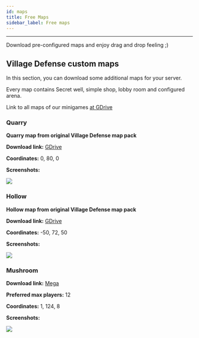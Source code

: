 ```yaml
---
id: maps
title: Free Maps
sidebar_label: Free maps
---
```

---
Download pre-configured maps and enjoy drag and drop feeling ;)

## Village Defense custom maps <a id="village-defense-custom-maps"></a>

In this section, you can download some additional maps for your server.

Every map contains Secret well, simple shop, lobby room and configured arena.

Link to all maps of our minigames [at GDrive](https://drive.google.com/open?id=1Be3maNAEa4W37PZaDmvpNepOv1kGLAnb)

### Quarry <a id="quarry"></a>

**Quarry map from original Village Defense map pack**

**Download link:** [GDrive](https://drive.google.com/open?id=1oACneo7Y1eoAWYnlqPoAiJzi7q0c704f)

**Coordinates:** 0, 80, 0

**Screenshots:**

![](https://i.imgur.com/N8EHEZP.jpg)

### Hollow <a id="hollow"></a>

**Hollow map from original Village Defense map pack**

**Download link:** [GDrive](https://drive.google.com/open?id=1MinAzjmcd7EaD75aESAU8-oz7-wjRQhL)

**Coordinates:** -50, 72, 50

**Screenshots:**

![](https://i.imgur.com/GMmTz1b.jpg)

### Mushroom <a id="mushroom"></a>

**Download link:** [Mega](https://mega.nz/folder/Zo5jWYyQ#eva37vtsdIscuTw3NTCXqA)

**Preferred max players:** 12

**Coordinates:** 1, 124, 8

**Screenshots:**

![](https://flic.kr/p/2kHw47n)
